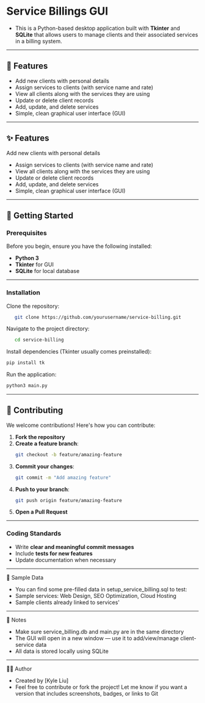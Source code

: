 # Service Billings GUI

- This is a Python-based desktop application built with **Tkinter** and **SQLite** that allows users to manage clients and their associated services in a billing system.

---

## 🚀 Features

- Add new clients with personal details
- Assign services to clients (with service name and rate)
- View all clients along with the services they are using
- Update or delete client records
- Add, update, and delete services
- Simple, clean graphical user interface (GUI)

---

## ✨ Features  

Add new clients with personal details
- Assign services to clients (with service name and rate)
- View all clients along with the services they are using
- Update or delete client records
- Add, update, and delete services
- Simple, clean graphical user interface (GUI)
  
---

## 🚀 Getting Started  

### Prerequisites  

Before you begin, ensure you have the following installed:  

- **Python 3**
- **Tkinter** for GUI
- **SQLite** for local database

---

### Installation  

Clone the repository:  
```sh
   git clone https://github.com/yourusername/service-billing.git
```

Navigate to the project directory:  
```sh
   cd service-billing
```

Install dependencies (Tkinter usually comes preinstalled):  
```sh
pip install tk
```

Run the application:
```sh
python3 main.py
```

---

## 🤝 Contributing  

We welcome contributions! Here's how you can contribute:  

1. **Fork the repository**  
2. **Create a feature branch**:  
   ```sh
   git checkout -b feature/amazing-feature
   ```
3. **Commit your changes**:  
   ```sh
   git commit -m "Add amazing feature"
   ```
4. **Push to your branch**:  
   ```sh
   git push origin feature/amazing-feature
   ```
5. **Open a Pull Request**  

---

### Coding Standards  

- Write **clear and meaningful commit messages**  
- Include **tests for new features**  
- Update documentation when necessary  

---

📝 Sample Data

- You can find some pre-filled data in setup_service_billing.sql to test:
- Sample services: Web Design, SEO Optimization, Cloud Hosting
- Sample clients already linked to services'

---

📌 Notes

- Make sure service_billing.db and main.py are in the same directory
- The GUI will open in a new window — use it to add/view/manage client-service data
- All data is stored locally using SQLite

---

🧑‍💻 Author
- Created by [Kyle Liu]
- Feel free to contribute or fork the project!
  Let me know if you want a version that includes screenshots, badges, or links to Git
